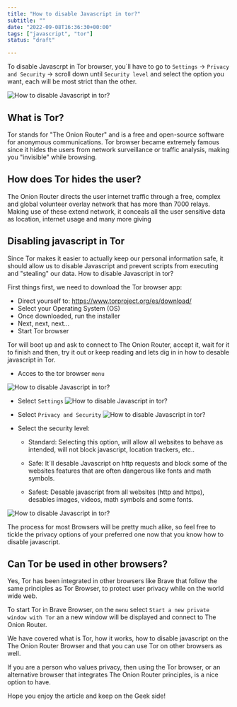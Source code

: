 ```yaml
---
title: "How to disable Javascript in tor?"
subtitle: ""
date: "2022-09-08T16:36:30+00:00"
tags: ["javascript", "tor"]
status: "draft"

---
```



To disable Javascrpt in Tor browser, you´ll have to go to `Settings` -> `Privacy and Security` -> scroll down until `Security level` and select the option you want, each will be most strict than the other.

![How to disable Javascript in tor?](https://i.imgur.com/M74DGwZ.png)

## What is Tor?

Tor stands for "The Onion Router" and is a free and open-source software for anonymous communications. Tor browser became extremely famous since it hides the users from network surveillance or traffic analysis, making you "invisible" while browsing. 

## How does Tor hides the user?

The Onion Router directs the user internet traffic through a free, complex and global volunteer overlay network that has more than 7000 relays. Making use of these extend network, it conceals all the user sensitive data as location, internet usage and many more giving 

## Disabling javascript in Tor

Since Tor makes it easier to actually keep our personal information safe, it should allow us to disable Javascript and prevent scripts from executing and "stealing" our data. How to disable Javascript in tor?

First things first, we need to download the Tor browser app:

- Direct yourself to: https://www.torproject.org/es/download/ 
- Select your Operating System (OS)
- Once downloaded, run the installer
- Next, next, next...
- Start Tor browser

Tor will boot up and ask to connect to The Onion Router, accept it, wait for it to finish and then, try it out or keep reading and lets dig in in how to desable javascript in Tor.

- Acces to the tor browser `menu`

![How to disable Javascript in tor?](https://i.imgur.com/B4iGKlY.png)

- Select `Settings`
![How to disable Javascript in tor?](https://i.imgur.com/fD0WERK.png)

- Select `Privacy and Security`
![How to disable Javascript in tor?](https://i.imgur.com/KtBo0OQ.png)


- Select the security level:

	- Standard:
	Selecting this option, will allow all websites to behave as intended, will not block javascript, location trackers, etc..

	- Safe:
	It´ll desable Javascript on http requests and block some of the websites features that are often dangerous like fonts and math symbols.

	- Safest:
	 Desable javascript from all websites (http and https), desables images, videos, math symbols and some fonts.

![How to disable Javascript in tor?](https://i.imgur.com/M74DGwZ.png)

The process for most Browsers will be pretty much alike, so feel free to tickle the privacy options of your preferred one now that you know how to disable javascript.

## Can Tor be used in other browsers?

Yes, Tor has been integrated in other browsers like Brave that follow the same principles as Tor Browser, to protect user privacy while on the world wide web. 

To start Tor in Brave Browser, on the `menu` select `Start a new private window with Tor` an a new window will be displayed and connect to The Onion Router.

We have covered what is Tor, how it works, how to disable javascript on the The Onion Router Browser and that you can use Tor on other browsers as well.

If you are a person who values privacy, then using the Tor browser, or an alternative browser that integrates The Onion Router principles, is a nice option to have.

Hope you enjoy the article and keep on the Geek side!